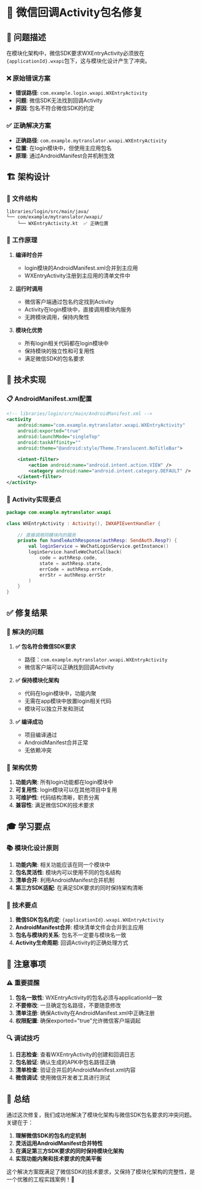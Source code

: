# 🔧 微信回调Activity包名修复

## 🎯 问题描述

在模块化架构中，微信SDK要求WXEntryActivity必须放在`{applicationId}.wxapi`包下，这与模块化设计产生了冲突。

### ❌ **原始错误方案**
- **错误路径**: `com.example.login.wxapi.WXEntryActivity`
- **问题**: 微信SDK无法找到回调Activity
- **原因**: 包名不符合微信SDK的约定

### ✅ **正确解决方案**
- **正确路径**: `com.example.mytranslator.wxapi.WXEntryActivity`
- **位置**: 在login模块中，但使用主应用包名
- **原理**: 通过AndroidManifest合并机制生效

## 🏗️ 架构设计

### 📁 **文件结构**
```
libraries/login/src/main/java/
└── com/example/mytranslator/wxapi/
    └── WXEntryActivity.kt  ✅ 正确位置
```

### 🔗 **工作原理**

1. **编译时合并**
   - login模块的AndroidManifest.xml合并到主应用
   - WXEntryActivity注册到主应用的清单文件中

2. **运行时调用**
   - 微信客户端通过包名约定找到Activity
   - Activity在login模块中，直接调用模块内服务
   - 无跨模块调用，保持内聚性

3. **模块化优势**
   - 所有login相关代码都在login模块中
   - 保持模块的独立性和可复用性
   - 满足微信SDK的包名要求

## 🔧 **技术实现**

### 📋 **AndroidManifest.xml配置**
```xml
<!-- libraries/login/src/main/AndroidManifest.xml -->
<activity
    android:name="com.example.mytranslator.wxapi.WXEntryActivity"
    android:exported="true"
    android:launchMode="singleTop"
    android:taskAffinity=""
    android:theme="@android:style/Theme.Translucent.NoTitleBar">
    
    <intent-filter>
        <action android:name="android.intent.action.VIEW" />
        <category android:name="android.intent.category.DEFAULT" />
    </intent-filter>
</activity>
```

### 🔗 **Activity实现要点**
```kotlin
package com.example.mytranslator.wxapi

class WXEntryActivity : Activity(), IWXAPIEventHandler {
    
    // 直接调用同模块内的服务
    private fun handleAuthResponse(authResp: SendAuth.Resp?) {
        val loginService = WeChatLoginService.getInstance()
        loginService.handleWeChatCallback(
            code = authResp.code,
            state = authResp.state,
            errCode = authResp.errCode,
            errStr = authResp.errStr
        )
    }
}
```

## ✅ **修复结果**

### 🎯 **解决的问题**
1. **✅ 包名符合微信SDK要求**
   - 路径：`com.example.mytranslator.wxapi.WXEntryActivity`
   - 微信客户端可以正确找到回调Activity

2. **✅ 保持模块化架构**
   - 代码在login模块中，功能内聚
   - 无需在app模块中放置login相关代码
   - 模块可以独立开发和测试

3. **✅ 编译成功**
   - 项目编译通过
   - AndroidManifest合并正常
   - 无依赖冲突

### 🚀 **架构优势**
1. **功能内聚**: 所有login功能都在login模块中
2. **可复用性**: login模块可以在其他项目中复用
3. **可维护性**: 代码结构清晰，职责分离
4. **兼容性**: 满足微信SDK的技术要求

## 🎓 **学习要点**

### 📚 **模块化设计原则**
1. **功能内聚**: 相关功能应该在同一个模块中
2. **包名灵活性**: 模块内可以使用不同的包名结构
3. **清单合并**: 利用AndroidManifest合并机制
4. **第三方SDK适配**: 在满足SDK要求的同时保持架构清晰

### 🔧 **技术要点**
1. **微信SDK包名约定**: `{applicationId}.wxapi.WXEntryActivity`
2. **AndroidManifest合并**: 模块清单文件会合并到主应用
3. **包名与模块的关系**: 包名不一定要与模块名一致
4. **Activity生命周期**: 回调Activity的正确处理方式

## 🚨 **注意事项**

### ⚠️ **重要提醒**
1. **包名一致性**: WXEntryActivity的包名必须与applicationId一致
2. **不要修改**: 一旦确定包名路径，不要随意修改
3. **清单注册**: 确保Activity在AndroidManifest.xml中正确注册
4. **权限配置**: 确保exported="true"允许微信客户端调起

### 🔍 **调试技巧**
1. **日志检查**: 查看WXEntryActivity的创建和回调日志
2. **包名验证**: 确认生成的APK中包名路径正确
3. **清单检查**: 验证合并后的AndroidManifest.xml内容
4. **微信调试**: 使用微信开发者工具进行测试

## 🎉 **总结**

通过这次修复，我们成功地解决了模块化架构与微信SDK包名要求的冲突问题。关键在于：

1. **理解微信SDK的包名约定机制**
2. **灵活运用AndroidManifest合并特性**
3. **在满足第三方SDK要求的同时保持模块化架构**
4. **实现功能内聚和技术要求的完美平衡**

这个解决方案既满足了微信SDK的技术要求，又保持了模块化架构的完整性，是一个优雅的工程实践案例！🚀
